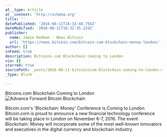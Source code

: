 ```yaml
---
at__type: Article
at__context: 'http://schema.org'
title: ''
datePublished: '2016-08-11T16:32:48.754Z'
dateModified: '2016-08-11T16:32:35.224Z'
publisher:
  name: Jamie Redman - News.Bitcoin
  url: 'https://news.bitcoin.com/bitcoin-com-blockchain-money-london/'
author: []
inFeed: true
description: Bitcoins.com Blockchain Coming to London
via: {}
starred: true
sourcePath: _posts/2016-08-11-bitcoinscom-blockchain-coming-to-london.md
_type: Blurb

---
```

Bitcoins.com Blockchain Coming to London
![Advance Forward Bitcoin Blockchain](https://the-grid-user-content.s3-us-west-2.amazonaws.com/ee5bd090-90a7-4afa-9db9-3591bb60a4dd.png)

Bitcoin.com's 'Blockchain: Money' Conference is Coming to London Bitcoin.com is proud to announce a new financial technology conference will be taking place in London on November 6-7, 2016\. The event Blockchain: Money will incorporate some of the most well-known innovators and executives in the digital currency and blockchain industry.